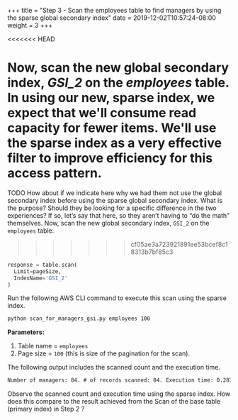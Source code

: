 +++
title = "Step 3 - Scan the employees table to find managers by using the sparse global secondary index"
date = 2019-12-02T10:57:24-08:00
weight = 3
+++

<<<<<<< HEAD

Now, scan the new global secondary index, *GSI_2* on the *employees* table.  In using our new, sparse index, we expect that we'll consume read capacity for fewer items.  We'll use the sparse index as a very effective filter to improve efficiency for this access pattern.
=======
TODO How about if we indicate here why we had them not use the global secondary index before using the sparse global secondary index. What is the purpose? Should they be looking for a specific difference in the two experiences? If so, let’s say that here, so they aren’t having to “do the math” themselves. 
Now, scan the new global secondary index, `GSI_2` on the `employees` table.
>>>>>>> cf05ae3a723921891ee53bcef8c18313b7bf85c3
```py
response = table.scan(
  Limit=pageSize,
  IndexName='GSI_2'
)
```
Run the following AWS CLI command to execute this scan using the sparse index.
```bash
python scan_for_managers_gsi.py employees 100
```
**Parameters:**
1. Table name = `employees`
1. Page size = `100` (this is size of the pagination for the scan).

The following output includes the scanned count and the execution time.
```txt
Number of managers: 84. # of records scanned: 84. Execution time: 0.287754058838 seconds
```

Observe the scanned count and execution time using the sparse index.  How does this compare to the result achieved from the Scan of the base table (primary index) in Step 2 ?

